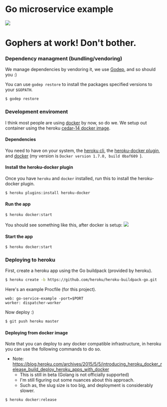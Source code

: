 # Go microservice example

![](http://talks.golang.org/2014/go4gophers/gopherswrench.jpg)

# Gophers at work! Don't bother.

### Dependency managment (bundling/vendoring)

We manage dependencies by vendoring it, we use [Godep](https://github.com/tools/godep), and so should you :)

You can use `godep restore` to install the packages specified versions to your `$GOPATH`.
```bash
$ godep restore
```


### Development enviroment

I think most people are using [docker](https://www.docker.com/) by now, so do we. We setup out container using the heroku [cedar-14 docker image](https://registry.hub.docker.com/u/heroku/cedar/).

#### Dependencies
You need to have on your system, the [heroku cli](https://github.com/heroku/heroku-cli), the [heroku-docker plugin](https://github.com/heroku/heroku-docker/), and [docker](http://docs.docker.com/) (my version is `Docker version 1.7.0, build 0baf609
`).

#### Install the heroku-docker plugin
Once you have `heroku` and `docker` installed, run this to install the heroku-docker plugin.

```bash
$ heroku plugins:install heroku-docker
```

#### Run the app

```bash
$ heroku docker:start
```

You should see something like this, after docker is setup:
![](https://www.dropbox.com/s/61cmejcoaedyk22/Screenshot%202015-07-05%2018.46.36.png?dl=0&raw=1)

#### Start the app

```bash
$ heroku docker:start
```


### Deploying to heroku

First, create a heroku app using the Go buildpack (provided by heroku).

```bash
$ heroku create -b https://github.com/heroku/heroku-buildpack-go.git
```

Here's an example Procfile (for this project).

```lang
web: go-service-example -port=$PORT
worker: dispatcher-worker
```

Now deploy :)

```bash
$ git push heroku master
```

#### Deploying from docker image

Note that you can deploy to any docker compatible infrastructure, in heroku you can use the following commands to do so.

* Note: https://blog.heroku.com/archives/2015/5/5/introducing_heroku_docker_release_build_deploy_heroku_apps_with_docker
  * This is still in beta (Golang is not officially supported)
  * I'm still figuring out some nuances about this approach.
  * Such as, the slug size is too big, and deployment is considerably slower.

```bash
$ heroku docker:release
```
